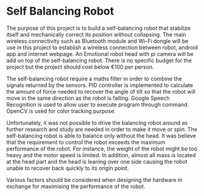 # Self Balancing Robot
  The purpose of this project is to build a self-balancing robot that stabilize itself and mechanically correct its position without collapsing. The main wireless connectivity such as Bluetooth module and Wi-Fi dongle will be use in this project to establish a wireless connection between robot, android app and internet webpage. An Emotional robot head with pi camera will be add on top of the self-balancing robot. There is no specific budget for the project but the project should cost below €100 per person.   

  The self-balancing robot require a maths filter in order to combine the signals returned by the sensors. PID controller is implemented to calculate the amount of force needed to recover the angle of tilt so that the robot will move in the same direction as the robot is falling. Google Speech Recognition is used to allow user to execute program through command. OpenCV is used for color tracking purpose.    

  Unfortunately, it was not possible to drive the balancing robot around as further research and study are needed in order to make it move or spin. The self-balancing robot is able to balance only without the head.  It was believe that the requirement to control the robot exceeds the maximum performance of the robot. For instance, the weight of the robot might be too heavy and the motor speed is limited. In addition, almost all mass is located at the head part and the head is leaning over one side causing the robot unable to recover back quickly to its origin point. 

  Various factors should be considered when designing the hardware in exchange for maximising the performance of the robot. 
